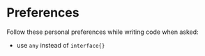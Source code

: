 # Preferences

Follow these personal preferences while writing code when asked:

- use ```any``` instead of ```interface{}```
